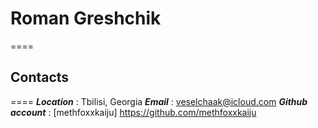 # __Roman Greshchik__

====

## __Contacts__

====
  *__Location__* : Tbilisi, Georgia
  *__Email__* : veselchaak@icloud.com
  *__Github account__* : [methfoxxkaiju] <https://github.com/methfoxxkaiju>
